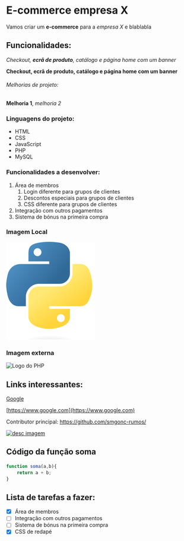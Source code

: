 # E-commerce empresa X

Vamos criar um **e-commerce** para a *empresa X* e blablabla

## Funcionalidades:

_Checkout, **ecrã de produto**, catálogo e página home com um banner_

**Checkout, __ecrã de produto__, catálogo e página home com um banner**

###### Melhorias de projeto:

__Melhoria 1__, _melhoria 2_

### Linguagens do projeto:

* HTML
* CSS
* JavaScript
* PHP
* MySQL

### Funcionalidades a desenvolver:

1. Área de membros
    1. Login diferente para grupos de clientes
    2. Descontos especiais para grupos de clientes
    3. CSS diferente para grupos de clientes
2. Integração com outros pagamentos
3. Sistema de bónus na primeira compra

### Imagem Local

![Logo do Python](img/Python.png)

### Imagem externa

![Logo do PHP](https://upload.wikimedia.org/wikipedia/commons/thumb/2/27/PHP-logo.svg/711px-PHP-logo.svg.png)

## Links interessantes:

[Google](https://www.google.com)

[https://www.google.com](https://www.google.com)

Contributor principal: https://github.com/smgonc-rumos/

[![desc imagem](https://upload.wikimedia.org/wikipedia/commons/thumb/2/27/PHP-logo.svg/711px-PHP-logo.svg.png)](https://github.com/smgonc-rumos/)

## Código da função soma

``` javascript
function soma(a,b){
    return a + b;
}
```

## Lista de tarefas a fazer:

- [x] Área de membros
- [ ] Integração com outros pagamentos
- [ ] Sistema de bónus na primeira compra
- [x] CSS de redapé
